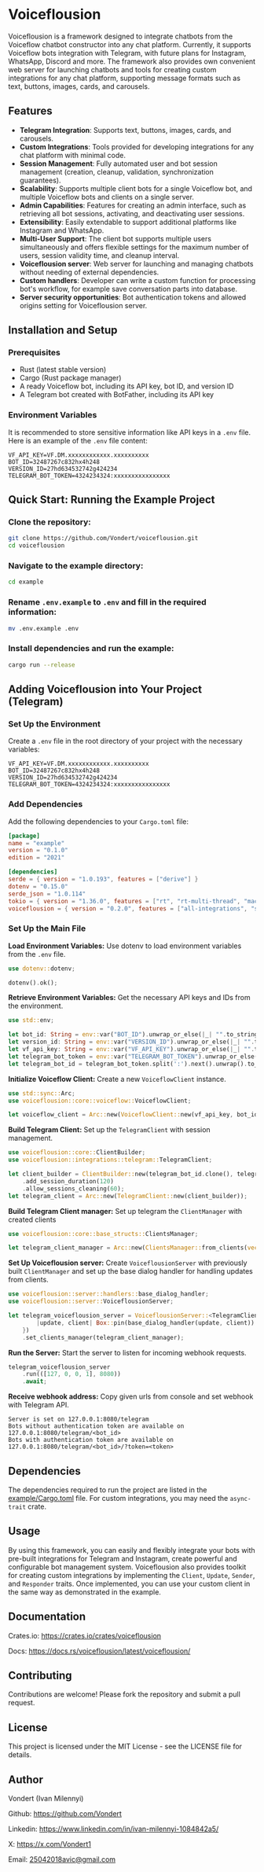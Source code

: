 # Voiceflousion

Voiceflousion is a framework designed to integrate chatbots from the Voiceflow chatbot constructor into any chat platform. Currently, it supports Voiceflow bots integration with Telegram, with future plans for Instagram, WhatsApp, Discord and more. The framework also provides own convenient web server for launching chatbots and tools for creating custom integrations for any chat platform, supporting message formats such as text, buttons, images, cards, and carousels.

## Features

- **Telegram Integration**: Supports text, buttons, images, cards, and carousels.
- **Custom Integrations**: Tools provided for developing integrations for any chat platform with minimal code.
- **Session Management**: Fully automated user and bot session management (creation, cleanup, validation, synchronization guarantees).
- **Scalability**: Supports multiple client bots for a single Voiceflow bot, and multiple Voiceflow bots and clients on a single server.
- **Admin Capabilities**: Features for creating an admin interface, such as retrieving all bot sessions, activating, and deactivating user sessions.
- **Extensibility**: Easily extendable to support additional platforms like Instagram and WhatsApp.
- **Multi-User Support**: The client bot supports multiple users simultaneously and offers flexible settings for the maximum number of users, session validity time, and cleanup interval.
- **Voiceflousion server**: Web server for launching and managing chatbots without needing of external dependencies.
- **Custom handlers**: Developer can write a custom function for processing bot's workflow, for example save conversation parts into database.
- **Server security opportunities**: Bot authentication tokens and allowed origins setting for Voiceflousion server.

## Installation and Setup

### Prerequisites

- Rust (latest stable version)
- Cargo (Rust package manager)
- A ready Voiceflow bot, including its API key, bot ID, and version ID
- A Telegram bot created with BotFather, including its API key

### Environment Variables

It is recommended to store sensitive information like API keys in a `.env` file. Here is an example of the `.env` file content:

```plaintext
VF_API_KEY=VF.DM.xxxxxxxxxxxx.xxxxxxxxxx
BOT_ID=32487267c832hx4h248
VERSION_ID=27hd634532742g424234
TELEGRAM_BOT_TOKEN=4324234324:xxxxxxxxxxxxxxxx
```

## Quick Start: Running the Example Project

### Clone the repository:

```sh
git clone https://github.com/Vondert/voiceflousion.git
cd voiceflousion
```

### Navigate to the example directory:

```sh
cd example
```

### Rename `.env.example` to `.env` and fill in the required information:

```sh
mv .env.example .env
```

### Install dependencies and run the example:

```sh
cargo run --release
```

## Adding Voiceflousion into Your Project (Telegram)

### Set Up the Environment

Create a `.env` file in the root directory of your project with the necessary variables:

```
VF_API_KEY=VF.DM.xxxxxxxxxxxx.xxxxxxxxxx
BOT_ID=32487267c832hx4h248
VERSION_ID=27hd634532742g424234
TELEGRAM_BOT_TOKEN=4324234324:xxxxxxxxxxxxxxxx
```

### Add Dependencies

Add the following dependencies to your `Cargo.toml` file:

```toml
[package]
name = "example"
version = "0.1.0"
edition = "2021"

[dependencies]
serde = { version = "1.0.193", features = ["derive"] }
dotenv = "0.15.0"
serde_json = "1.0.114"
tokio = { version = "1.36.0", features = ["rt", "rt-multi-thread", "macros"] }
voiceflousion = { version = "0.2.0", features = ["all-integrations", "server"] }
```

### Set Up the Main File

**Load Environment Variables:** Use dotenv to load environment variables from the `.env` file.

```rust
use dotenv::dotenv;

dotenv().ok();
```

**Retrieve Environment Variables:** Get the necessary API keys and IDs from the environment.

```rust
use std::env;

let bot_id: String = env::var("BOT_ID").unwrap_or_else(|_| "".to_string());
let version_id: String = env::var("VERSION_ID").unwrap_or_else(|_| "".to_string());
let vf_api_key: String = env::var("VF_API_KEY").unwrap_or_else(|_| "".to_string());
let telegram_bot_token = env::var("TELEGRAM_BOT_TOKEN").unwrap_or_else(|_| "".to_string());
let telegram_bot_id = telegram_bot_token.split(':').next().unwrap().to_string();
```

**Initialize Voiceflow Client:** Create a new `VoiceflowClient` instance.

```rust
use std::sync::Arc;
use voiceflousion::core::voiceflow::VoiceflowClient;

let voiceflow_client = Arc::new(VoiceflowClient::new(vf_api_key, bot_id.clone(), version_id, 10, None));
```

**Build Telegram Client:** Set up the `TelegramClient` with session management.

```rust
use voiceflousion::core::ClientBuilder;
use voiceflousion::integrations::telegram::TelegramClient;

let client_builder = ClientBuilder::new(telegram_bot_id.clone(), telegram_bot_token.clone(), voiceflow_client.clone(), 10)
    .add_session_duration(120)
    .allow_sessions_cleaning(60);
let telegram_client = Arc::new(TelegramClient::new(client_builder));
```

**Build Telegram Client manager:** Set up telegram the `ClientManager` with created clients

```rust
use voiceflousion::core::base_structs::ClientsManager;

let telegram_client_manager = Arc::new(ClientsManager::from_clients(vec![telegram_client]));
```

**Set Up Voiceflousion server:**  Create `VoiceflousionServer` with previously built `ClientManager` and set up the base dialog handler for handling updates from clients.

```rust
use voiceflousion::server::handlers::base_dialog_handler;
use voiceflousion::server::VoiceflousionServer;

let telegram_voiceflousion_server = VoiceflousionServer::<TelegramClient>::new("telegram".to_string(), {
        |update, client| Box::pin(base_dialog_handler(update, client))
    })
    .set_clients_manager(telegram_client_manager);
```

**Run the Server:** Start the server to listen for incoming webhook requests.

```rust
telegram_voiceflousion_server
    .run(([127, 0, 0, 1], 8080))
    .await;
```

**Receive webhook address:** Copy given urls from console and set webhook with Telegram API.

```plaintext
Server is set on 127.0.0.1:8080/telegram
Bots without authentication token are available on 127.0.0.1:8080/telegram/<bot_id>
Bots with authentication token are available on 127.0.0.1:8080/telegram/<bot_id>/?token=<token>
```

## Dependencies

The dependencies required to run the project are listed in the [example/Cargo.toml](example/Cargo.toml) file. For custom integrations, you may need the `async-trait` crate.

## Usage

By using this framework, you can easily and flexibly integrate your bots with pre-built integrations for Telegram and Instagram, create powerful and configurable bot management system. Voiceflousion also provides toolkit for creating custom integrations by implementing the `Client`, `Update`, `Sender`, and `Responder` traits. Once implemented, you can use your custom client in the same way as demonstrated in the example.

## Documentation

Crates.io: https://crates.io/crates/voiceflousion

Docs: https://docs.rs/voiceflousion/latest/voiceflousion/

## Contributing

Contributions are welcome! Please fork the repository and submit a pull request.

## License

This project is licensed under the MIT License - see the LICENSE file for details.

## Author

Vondert (Ivan Milennyi)

Github: https://github.com/Vondert

Linkedin: https://www.linkedin.com/in/ivan-milennyi-1084842a5/

X: https://x.com/Vondert1

Email: 25042018avic@gmail.com